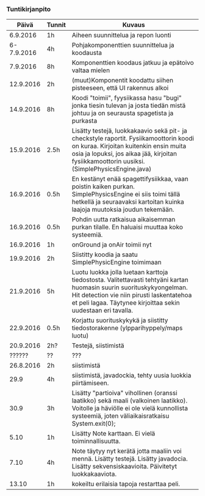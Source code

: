 ### Tuntikirjanpito
Päivä | Tunnit | Kuvaus
--------------- | ----- | ------
6.9.2016 | 1h | Aiheen suunnittelua ja repon luonti
6-7.9.2016 | 4h | Pohjakomponenttien suunnittelua ja koodausta
7.9.2016 | 8h | Komponenttien koodaus jatkuu ja epätoivo valtaa mielen
12.9.2016| 2h | (muut)Komponentit koodattu siihen pisteeseen, että UI rakennus alkoi
14.9.2016 | 8h | Koodi "toimii", fyysiikassa hasu "bugi" jonka tiesin tulevan ja josta tiedän mistä johtuu ja on seurausta spagetista ja purkasta
15.9.2016 | 2.5h |Lisätty testejä, luokkakaavio sekä pit- ja checkstyle raportit. Fysiikamoottorin koodi on kuraa. Kirjoitan kuitenkin ensin muita osia ja lopuksi, jos aikaa jää, kirjoitan fysiikkamoottorin uusiksi. (SimplePhysicsEngine.java)
16.9.2016 | 0.5h | En kestänyt enää spagettifysiikkaa, vaan poistin kaiken purkan. SimplePhysicsEngine ei siis toimi tällä hetkellä ja seuraavaksi kartoitan kuinka laajoja muutoksia joudun tekemään.
16.9.2016 | 0.5h | Pohdin uutta ratkaisua aikaisemman purkan tilalle. En haluaisi muuttaa koko systeemiä.
16.9.2016 | 1h | onGround ja onAir toimii nyt
19.9.2016 | 2h | Siistitty koodia ja saatu SimplePhysicEngine toimimaan
21.9.2016 | 5h | Luotu luokka jolla luetaan karttoja tiedostosta. Valitettavasti tehtyäni kartan huomasin suurin suorituskykyongelman. Hit detection vie niin pirusti laskentatehoa et peli lagaa. Täytynee kirjoittaa sekin uudestaan eri tavalla.
22.9.2016 | 0.5h | Korjattu suorituskykykä ja siistitty tiedostorakenne (ylpparihyppely/maps luotu)
20.9.2016 | 2h? | Testejä, siistimistä
??????| ?? | ???
26.8.2016 | 2h | siistimistä
29.9 | 4h | siistimistä, javadockia, tehty uusia luokkia piirtämiseen.
30.9 | 3h | Lisätty "partioiva" vihollinen (oranssi laatikko) sekä maali (valkoinen laatikko). Voitolle ja häviölle ei ole vielä kunnollista systeemiä, joten väliaikaisratkaisu System.exit(0);
5.10 | 1h | Lisätty Note karttaan. Ei vielä toiminnallisuutta.
7.10 | 4h | Note täytyy nyt kerätä jotta maaliin voi mennä. Lisätty testejä. Lisätty javadocia. Lisätty sekvensiskaavioita. Päivitetyt luokkakaaviota.
13.10 | 1h | kokeiltu erilaisia tapoja restarttaa peli.
